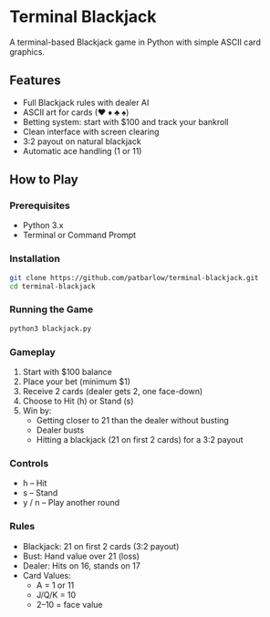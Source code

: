 # Terminal Blackjack

A terminal-based Blackjack game in Python with simple ASCII card graphics.

## Features
- Full Blackjack rules with dealer AI
- ASCII art for cards (♥ ♦ ♣ ♠)
- Betting system: start with $100 and track your bankroll
- Clean interface with screen clearing
- 3:2 payout on natural blackjack
- Automatic ace handling (1 or 11)

## How to Play

### Prerequisites
- Python 3.x
- Terminal or Command Prompt

### Installation

```bash
git clone https://github.com/patbarlow/terminal-blackjack.git
cd terminal-blackjack
```

### Running the Game

```bash
python3 blackjack.py
```

### Gameplay
1. Start with $100 balance
2. Place your bet (minimum $1)
3. Receive 2 cards (dealer gets 2, one face-down)
4. Choose to Hit (h) or Stand (s)
5. Win by:
   - Getting closer to 21 than the dealer without busting
   - Dealer busts
   - Hitting a blackjack (21 on first 2 cards) for a 3:2 payout

### Controls
- h – Hit
- s – Stand
- y / n – Play another round

### Rules
- Blackjack: 21 on first 2 cards (3:2 payout)
- Bust: Hand value over 21 (loss)
- Dealer: Hits on 16, stands on 17
- Card Values:
   - A = 1 or 11
	- J/Q/K = 10
	- 2–10 = face value
